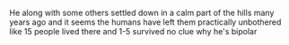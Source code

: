  He along with some others settled down in a calm part of the hills many years ago and it seems the humans have left them practically unbothered
 like 15 people lived there and 1-5 survived
 no clue why he's bipolar